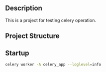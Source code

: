 ## Description
This is a project for testing celery operation.

## Project Structure


## Startup
```bash
celery worker -A celery_app --loglevel=info
```